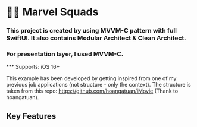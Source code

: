 # 🦸‍♂️ Marvel Squads

### This project is created by using MVVM-C pattern with full SwiftUI. It also contains Modular Architect & Clean Architect. 
### For presentation layer, I used MVVM-C. 

*** Supports: iOS 16+

This example has been developed by getting inspired from one of my previous job applications (not structure - only the context). The structure is taken from 
this repo: https://github.com/hoangatuan/iMovie (Thank to hoangatuan). 

## Key Features






